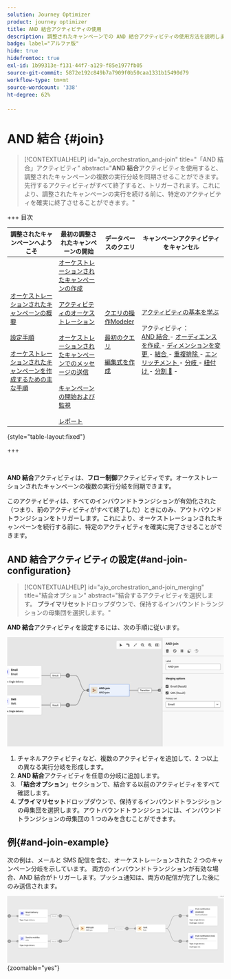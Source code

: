 ```yaml
---
solution: Journey Optimizer
product: journey optimizer
title: AND 結合アクティビティの使用
description: 調整されたキャンペーンでの AND 結合アクティビティの使用方法を説明します
badge: label="アルファ版"
hide: true
hidefromtoc: true
exl-id: 1b99313e-f131-44f7-a129-f85e1977fb05
source-git-commit: 5872e192c849b7a7909f0b50caa1331b15490d79
workflow-type: tm+mt
source-wordcount: '338'
ht-degree: 62%

---
```


# AND 結合 {#join}

>[!CONTEXTUALHELP]
>id="ajo_orchestration_and-join"
>title="「AND 結合」アクティビティ"
>abstract="**AND 結合**&#x200B;アクティビティを使用すると、調整されたキャンペーンの複数の実行分岐を同期させることができます。先行するアクティビティがすべて終了すると、トリガーされます。これにより、調整されたキャンペーンの実行を続ける前に、特定のアクティビティを確実に終了させることができます。"

+++ 目次

| 調整されたキャンペーンへようこそ | 最初の調整されたキャンペーンの開始 | データベースのクエリ | キャンペーンアクティビティをキャンセル |
|---|---|---|---|
| [ オーケストレーションされたキャンペーンの概要 ](../gs-orchestrated-campaigns.md)<br/><br/>[ 設定手順 ](../configuration-steps.md)<br/><br/>[ オーケストレーションされたキャンペーンを作成するための主な手順 ](../gs-campaign-creation.md) | [ オーケストレーションされたキャンペーンの作成 ](../create-orchestrated-campaign.md)<br/><br/>[ アクティビティのオーケストレーション ](../orchestrate-activities.md)<br/><br/>[ オーケストレーションされたキャンペーンでのメッセージの送信 ](../send-messages.md)<br/><br/>[ キャンペーンの開始および監視 ](../start-monitor-campaigns.md)<br/><br/>[ レポート ](../reporting-campaigns.md) | [ クエリの操作Modeler](../orchestrated-rule-builder.md)<br/><br/>[ 最初のクエリ ](../build-query.md)<br/><br/>[ 編集式を作成 ](../edit-expressions.md) | [ アクティビティの基本を学ぶ ](about-activities.md)<br/><br/> アクティビティ：<br/>[AND 結合 ](and-join.md) - [ オーディエンスを作成 ](build-audience.md) - [ ディメンションを変更 ](change-dimension.md) - [ 結合 ](combine.md) - [ 重複排除 ](deduplication.md) - [ エンリッチメント ](enrichment.md) - [ 分岐 ](fork.md) - [ 紐付け ](reconciliation.md) - [ 分割 ](split.md) [&#128279;](wait.md) - |

{style="table-layout:fixed"}

+++

<br/>

**AND 結合**&#x200B;アクティビティは、**フロー制御**&#x200B;アクティビティです。オーケストレーションされたキャンペーンの複数の実行分岐を同期できます。

このアクティビティは、すべてのインバウンドトランジションが有効化された（つまり、前のアクティビティがすべて終了した）ときにのみ、アウトバウンドトランジションをトリガーします。これにより、オーケストレーションされたキャンペーンを続行する前に、特定のアクティビティを確実に完了させることができます。

## AND 結合アクティビティの設定{#and-join-configuration}

>[!CONTEXTUALHELP]
>id="ajo_orchestration_and-join_merging"
>title="結合オプション"
>abstract="結合するアクティビティを選択します。 **プライマリセット**&#x200B;ドロップダウンで、保持するインバウンドトランジションの母集団を選択します。"

**AND 結合**&#x200B;アクティビティを設定するには、次の手順に従います。

![](../assets/workflow-andjoin.png)

1. チャネルアクティビティなど、複数のアクティビティを追加して、2 つ以上の異なる実行分岐を形成します。
1. **AND 結合**&#x200B;アクティビティを任意の分岐に追加します。
1. 「**結合オプション**」セクションで、結合する以前のアクティビティをすべて確認します。
1. **プライマリセット**&#x200B;ドロップダウンで、保持するインバウンドトランジションの母集団を選択します。アウトバウンドトランジションには、インバウンドトランジションの母集団の 1 つのみを含むことができます。

## 例{#and-join-example}

次の例は、メールと SMS 配信を含む、オーケストレーションされた 2 つのキャンペーン分岐を示しています。 両方のインバウンドトランジションが有効な場合、AND 結合がトリガーします。プッシュ通知は、両方の配信が完了した後にのみ送信されます。

![](../assets/workflow-andjoin-example.png){zoomable="yes"}
